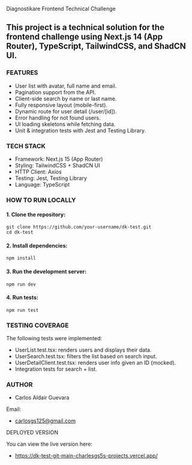 Diagnostikare Frontend Technical Challenge

## This project is a technical solution for the frontend challenge using Next.js 14 (App Router), TypeScript, TailwindCSS, and ShadCN UI.

### FEATURES
- User list with avatar, full name and email.
- Pagination support from the API.
- Client-side search by name or last name.
- Fully responsive layout (mobile-first).
- Dynamic route for user detail (/user/[id]).
- Error handling for not found users.
- UI loading skeletons while fetching data.
- Unit & integration tests with Jest and Testing Library.

### TECH STACK
- Framework: Next.js 15 (App Router)
- Styling: TailwindCSS + ShadCN UI
- HTTP Client: Axios
- Testing: Jest, Testing Library
- Language: TypeScript

### HOW TO RUN LOCALLY
#### 1. Clone the repository:
```
git clone https://github.com/your-username/dk-test.git
cd dk-test
```
   

#### 2. Install dependencies:
```
npm install
```

#### 3. Run the development server:
```
npm run dev
```

#### 4. Run tests:
```
npm run test
```

### TESTING COVERAGE
The following tests were implemented:
- UserList.test.tsx: renders users and displays their data.
- UserSearch.test.tsx: filters the list based on search input.
- UserDetailClient.test.tsx: renders user info given an ID (mocked).
- Integration tests for search + list.

### AUTHOR

* Carlos Aldair Guevara

Email: 
* carlosgs125@gmail.com

DEPLOYED VERSION

You can view the live version here:

* https://dk-test-git-main-charlesgs5s-projects.vercel.app/
